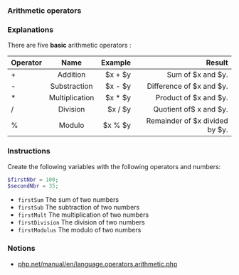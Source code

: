 ### Arithmetic operators

### Explanations

There are five **basic** arithmetic operators :

| Operator |      Name      |  Example |                         Result |
| :------- | :------------: | -------: | -----------------------------: |
| +        |    Addition    |  $x + $y |              Sum of $x and $y. |
| -        |  Substraction  |  $x - $y |       Difference of $x and $y. |
| \*       | Multiplication | $x \* $y |          Product of $x and $y. |
| /        |    Division    |  $x / $y |         Quotient of$ x and $y. |
| %        |     Modulo     |  $x % $y | Remainder of $x divided by $y. |

### Instructions

Create the following variables with the following operators and numbers:

```php
$firstNbr = 100;
$secondNbr = 35;
```

- `firstSum` The sum of two numbers
- `firstSub` The subtraction of two numbers
- `firstMult` The multiplication of two numbers
- `firstDivision` The division of two numbers
- `firstModulus` The modulo of two numbers

### Notions

- [php.net/manual/en/language.operators.arithmetic.php](https://www.php.net/manual/en/language.operators.arithmetic.php)
